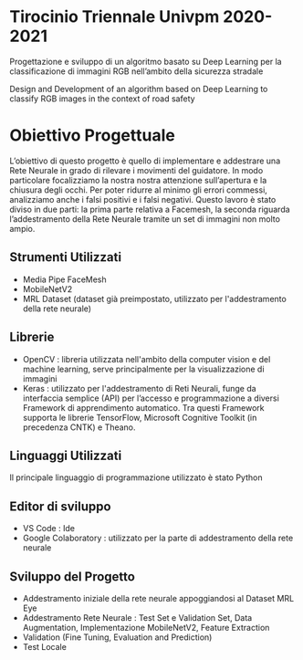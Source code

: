 # Tirocinio Triennale Univpm 2020-2021
Progettazione e sviluppo di un algoritmo basato su Deep Learning per la classificazione di immagini RGB nell’ambito della sicurezza stradale 

Design and Development of an algorithm based on Deep Learning to classify RGB images in the context of road safety

# Obiettivo Progettuale
L’obiettivo di questo progetto è quello di implementare e addestrare una Rete Neurale in grado di rilevare i movimenti del guidatore. In modo particolare focalizziamo la nostra nostra attenzione sull’apertura e la chiusura degli occhi. Per poter ridurre al minimo gli errori commessi, analizziamo anche i falsi positivi e i falsi negativi.
Questo lavoro è stato diviso in due parti: la prima parte relativa a Facemesh, la seconda riguarda l’addestramento della Rete Neurale tramite un set di immagini non molto ampio.


## Strumenti Utilizzati
- Media Pipe FaceMesh
- MobileNetV2
- MRL Dataset (dataset già preimpostato, utilizzato per l'addestramento della rete neurale)

## Librerie
- OpenCV : libreria utilizzata nell'ambito della computer vision e del machine learning, serve principalmente per la visualizzazione di immagini
- Keras : utilizzato per l'addestramento di Reti Neurali, funge da interfaccia semplice (API) per l’accesso e
programmazione a diversi Framework di apprendimento automatico.
Tra questi Framework supporta le librerie TensorFlow, Microsoft Cognitive Toolkit (in precedenza CNTK) e Theano.

## Linguaggi Utilizzati
Il principale linguaggio di programmazione utilizzato è stato Python

## Editor di sviluppo
- VS Code : Ide
- Google Colaboratory : utilizzato per la parte di addestramento della rete neurale

## Sviluppo del Progetto
- Addestramento iniziale della rete neurale appoggiandosi al Dataset MRL Eye 
- Addestramento Rete Neurale : Test Set e Validation Set, Data Augmentation, Implementazione MobileNetV2, Feature Extraction
- Validation (Fine Tuning, Evaluation and Prediction)
- Test Locale



